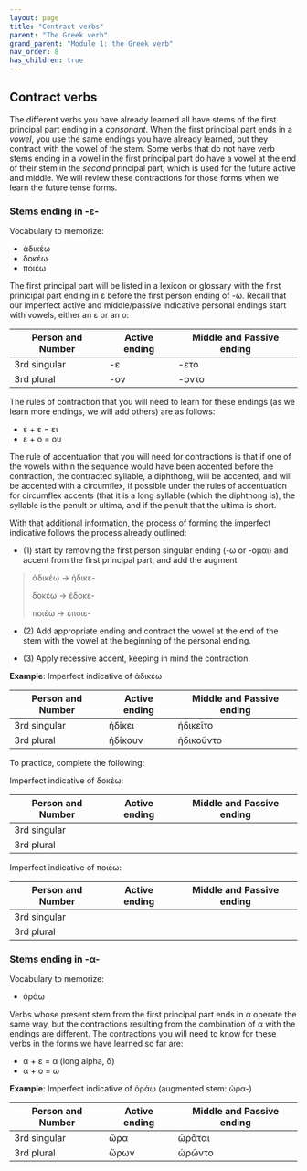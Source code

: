 ```yaml
---
layout: page
title: "Contract verbs"
parent: "The Greek verb"
grand_parent: "Module 1: the Greek verb"
nav_order: 8
has_children: true
---
```


## Contract verbs

The different verbs you have already learned all have stems of the first principal part ending in a *consonant*.  When the first principal part ends in a *vowel*, you use the same endings you have already learned, but they contract with the vowel of the stem. Some verbs that do not have verb stems ending in a vowel in the first principal part do have a vowel at the end of their stem in the *second* principal part, which is used for the future active and middle. We will review these contractions for those forms when we learn the future tense forms.


### Stems ending in -ε- 

Vocabulary to memorize:

- ἀδικέω
- δοκέω
- ποιέω

The first principal part will be listed in a lexicon or glossary with the first prinicipal part ending in ε before the first person ending of -ω. 
Recall that our imperfect active and middle/passive indicative personal endings start with vowels, either an ε or an ο:

| Person and Number | Active ending | Middle and Passive ending |
| --- | --- | --- |
| 3rd singular |  -ε | -ετο |
| 3rd plural | -ον | -οντο |

The rules of contraction that you will need to learn for these endings (as we learn more endings, we will add others) are as follows:

- ε + ε = ει
- ε + ο = ου 

The rule of accentuation that you will need for contractions is that if one of the vowels within the sequence would have been accented before the contraction, the contracted syllable, a diphthong, will be accented, and will be accented with a circumflex, if possible under the rules of accentuation for circumflex accents (that it is a long syllable (which the diphthong is), the syllable is the penult or ultima, and if the penult that the ultima is short.

With that additional information, the process of forming the imperfect indicative follows the process already outlined:

- (1) start by removing the first person singular ending (-ω or -ομαι) and accent from the first principal part, and add the augment 

> ἀδικέω -> ἠδικε-
>
> δοκέω -> ἐδοκε-
>
> ποιέω -> ἐποιε-

- (2) Add appropriate ending and contract the vowel at the end of the stem with the vowel at the beginning of the personal ending.

- (3) Apply recessive accent, keeping in mind the contraction.


**Example**: Imperfect indicative of ἀδικέω

| Person and Number | Active ending | Middle and Passive ending |
| --- | --- | --- |
| 3rd singular |  ἠδίκει | ἠδικεῖτο |
| 3rd plural | ἡδίκουν | ἠδικοῦντο |
 
To practice, complete the following:
 
Imperfect indicative of δοκέω:

| Person and Number | Active ending | Middle and Passive ending |
| --- | --- | --- |
| 3rd singular |    |   |
| 3rd plural |  |   |

Imperfect indicative of ποιέω:


| Person and Number | Active ending | Middle and Passive ending |
| --- | --- | --- |
| 3rd singular |    |   |
| 3rd plural |   |   |

### Stems ending in -α- 

Vocabulary to memorize:

 - ὁράω 

Verbs whose present stem from the first principal part ends in α operate the same way, but the contractions resulting from the combination of α with the endings are different. The contractions you will need to know for these verbs in the forms we have learned so far are:

- α + ε = α (long alpha, ᾱ)
- α + ο = ω


**Example**: Imperfect indicative of ὁράω 
(augmented stem: ὡρα-)

| Person and Number | Active ending | Middle and Passive ending |
| --- | --- | --- |
| 3rd singular | ὥρα  | ὡρᾶται |
| 3rd plural | ὥρων | ὡρῶντο  |
